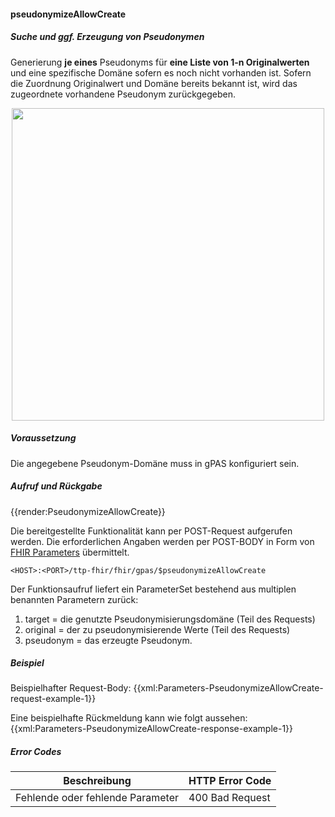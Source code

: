 #### pseudonymizeAllowCreate

##### **Suche und ggf. Erzeugung von Pseudonymen**
Generierung **je eines** Pseudonyms für **eine Liste von 1-n Originalwerten** und eine spezifische Domäne sofern es noch nicht vorhanden ist. Sofern die Zuordnung Originalwert und Domäne bereits bekannt ist, wird das zugeordnete vorhandene Pseudonym zurückgegeben.

<p align="center">
  <img width="500" src="https://www.ths-greifswald.de/wp-content/uploads/2020/11/pseudonymize-allow-create.png">
</p>

##### **Voraussetzung**
Die angegebene Pseudonym-Domäne muss in gPAS konfiguriert sein.

##### **Aufruf und Rückgabe**
{{render:PseudonymizeAllowCreate}}

Die bereitgestellte Funktionalität kann per POST-Request aufgerufen werden. Die erforderlichen Angaben werden per POST-BODY in Form von [FHIR Parameters](https://www.hl7.org/fhir/parameters.html) übermittelt.

`<HOST>:<PORT>/ttp-fhir/fhir/gpas/$pseudonymizeAllowCreate`

Der Funktionsaufruf liefert ein ParameterSet bestehend aus multiplen benannten Parametern zurück:
1. target = die genutzte Pseudonymisierungsdomäne (Teil des Requests)
2. original = der zu pseudonymisierende Werte (Teil des Requests)
3. pseudonym = das erzeugte Pseudonym.

##### **Beispiel**
Beispielhafter Request-Body:
{{xml:Parameters-PseudonymizeAllowCreate-request-example-1}}

Eine beispielhafte Rückmeldung kann wie folgt aussehen:
{{xml:Parameters-PseudonymizeAllowCreate-response-example-1}}

##### **Error Codes**

| Beschreibung|HTTP Error Code|
--- | ---
|Fehlende oder fehlende Parameter|400 Bad Request|
